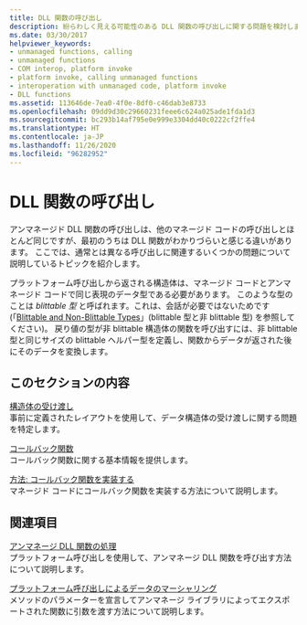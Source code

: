 ```yaml
---
title: DLL 関数の呼び出し
description: 紛らわしく見える可能性のある DLL 関数の呼び出しに関する問題を検討します。 この関数呼び出しのプロセスは、戻り値の型が blittable かどうかによって異なります。
ms.date: 03/30/2017
helpviewer_keywords:
- unmanaged functions, calling
- unmanaged functions
- COM interop, platform invoke
- platform invoke, calling unmanaged functions
- interoperation with unmanaged code, platform invoke
- DLL functions
ms.assetid: 113646de-7ea0-4f0e-8df0-c46dab3e8733
ms.openlocfilehash: 09dd9d30c29660231feee6c624a025ade1fda1d3
ms.sourcegitcommit: bc293b14af795e0e999e3304dd40c0222cf2ffe4
ms.translationtype: HT
ms.contentlocale: ja-JP
ms.lasthandoff: 11/26/2020
ms.locfileid: "96282952"
---
```

# <a name="calling-a-dll-function"></a>DLL 関数の呼び出し

アンマネージド DLL 関数の呼び出しは、他のマネージド コードの呼び出しとほとんど同じですが、最初のうちは DLL 関数がわかりづらいと感じる違いがあります。 ここでは、通常とは異なる呼び出しに関連するいくつかの問題について説明しているトピックを紹介します。  
  
 プラットフォーム呼び出しから返される構造体は、マネージド コードとアンマネージド コードで同じ表現のデータ型である必要があります。 このような型のことは *blittable 型* と呼ばれます。これは、会話が必要ではないためです (「[Blittable and Non-Blittable Types](blittable-and-non-blittable-types.md)」(blittable 型と非 blittable 型) を参照してください)。 戻り値の型が非 blittable 構造体の関数を呼び出すには、非 blittable 型と同じサイズの blittable ヘルパー型を定義し、関数からデータが返された後にそのデータを変換します。  
  
## <a name="in-this-section"></a>このセクションの内容  

 [構造体の受け渡し](passing-structures.md)  
 事前に定義されたレイアウトを使用して、データ構造体の受け渡しに関する問題を特定します。  
  
 [コールバック関数](callback-functions.md)  
 コールバック関数に関する基本情報を提供します。  
  
 [方法: コールバック関数を実装する](how-to-implement-callback-functions.md)  
 マネージド コードにコールバック関数を実装する方法について説明します。  
  
## <a name="related-sections"></a>関連項目  

 [アンマネージ DLL 関数の処理](consuming-unmanaged-dll-functions.md)  
 プラットフォーム呼び出しを使用して、アンマネージ DLL 関数を呼び出す方法について説明します。  
  
 [プラットフォーム呼び出しによるデータのマーシャリング](marshaling-data-with-platform-invoke.md)  
 メソッドのパラメーターを宣言してアンマネージ ライブラリによってエクスポートされた関数に引数を渡す方法について説明します。
